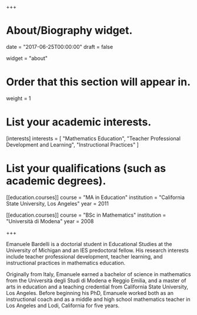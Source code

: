 +++
# About/Biography widget.

date = "2017-06-25T00:00:00"
draft = false

widget = "about"

# Order that this section will appear in.
weight = 1

# List your academic interests.
[interests]
  interests = [
    "Mathematics Education", 
    "Teacher Professional Development and Learning",
    "Instructional Practices"
  ]

# List your qualifications (such as academic degrees).
[[education.courses]]
  course = "MA in Education"
  institution = "California State University, Los Angeles"
  year = 2011

[[education.courses]]
  course = "BSc in Mathematics"
  institution = "Università di Modena"
  year = 2008
 
+++

Emanuele Bardelli is a doctorial student in Educational Studies at the University of Michigan and an IES predoctoral fellow.  His research interests include teacher professional development, teacher learning, and instructional practices in mathematics education.

Originally from Italy, Emanuele earned a bachelor of science in mathematics from the Università degli Studi di Modena e Reggio Emilia, and a master of arts in education and a teaching credential from California State University, Los Angeles.  Before beginning his PhD, Emanuele worked both as an instructional coach and as a middle and high school mathematics teacher in Los Angeles and Lodi, California for five years.
